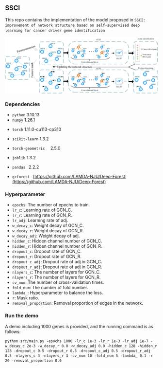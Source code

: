 ## SSCI

This repo contains the implementation of the model proposed in `SSCI: improvement of network structure based on self-supervised deep learning for cancer driver gene identification`

![overview](./figure/overview.jpg)

### Dependencies

- `python` 3.10.13
- `numpy` 1.26.1

* `torch` 1.11.0-cu113-cp310
* `scikit-learn`  1.3.2
* `torch-geometric  ` 2.5.0

* `joblib` 1.3.2
* `pandas ` 2.2.2
* `gcforest ` [https://github.com/LAMDA-NJU/Deep-Forest](https://github.com/LAMDA-NJU/Deep-Forest)

### Hyperparameter

* `epochs`: The number of epochs to train.
* `lr_c`: Learning rate of GCN_C.
* `lr_r`: Learning rate of GCN_R.
* `lr_adj`: Learning rate of adj.
* `w_decay_c`: Weight decay of GCN_C.
* `w_decay_r`: Weight decay of GCN_R.
* `w_decay_adj`: Weight decay of adj.
* `hidden_c`: Hidden channel number of GCN_C.
* `hidden_r`: Hidden channel number of GCN_R.
* `dropout_c`: Dropout rate of GCN_C.
* `dropout_r`: Dropout rate of GCN_R.
* `dropout_c_adj`: Dropout rate of adj in GCN_C.
* `dropout_r_adj`: Dropout rate of adj in GCN_R.
* `nlayers_c`: The number of layers for GCN_C.
* `nlayers_r`: The number of layers for GCN_R.
* `cv_num`: The number of cross-validation times.
* `fold_num`: The number of fold number.
* `lambda_`: Hyperparameter to balance the loss.
* `r`: Mask ratio.
* `removal_proportion`: Removal proportion of edges in the network.

###  Run the demo

A demo including 1000 genes is provided, and the running command is as follows:

```shell
python src/main.py -epochs 1000 -lr_c 1e-3 -lr_r 1e-3 -lr_adj 1e-7 -w_decay_c 2e-3 -w_decay_r 0.0 -w_decay_adj 0.0 -hidden_c 128 -hidden_r 128 -dropout_c 0.5 -dropout_r 0.5 -dropout_c_adj 0.5 -dropout_r_adj 0.5 -nlayers_c 3 -nlayers_r 3 -cv_num 10 -fold_num 5 -lambda_ 0.1 -r 20 -removal_proportion 0.0
```
